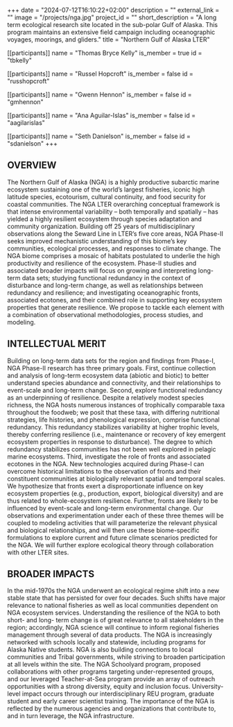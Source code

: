 +++
date = "2024-07-12T16:10:22+02:00"
description = ""
external_link = ""
image = "/projects/nga.jpg"
project_id = ""
short_description = "A long term ecological research site located in the sub-polar Gulf of Alaska. This program maintains an extensive field campaign including oceanographic voyages, moorings, and gliders."
title = "Northern Gulf of Alaska LTER"

[[participants]]
    name = "Thomas Bryce Kelly"
    is_member = true
    id = "tbkelly"
    
[[participants]]
    name = "Russel Hopcroft"
    is_member = false
    id = "russhopcroft"

[[participants]]
    name = "Gwenn Hennon"
    is_member = false
    id = "gmhennon"

[[participants]]
    name = "Ana Aguilar-Islas"
    is_member = false
    id = "aagilarislas"

[[participants]]
    name = "Seth Danielson"
    is_member = false
    id = "sdanielson"
+++


## OVERVIEW
The Northern Gulf of Alaska (NGA) is a highly productive subarctic marine ecosystem sustaining one of the world’s largest fisheries, iconic high latitude species, ecotourism, cultural continuity, and food security for coastal communities. The NGA LTER overarching conceptual framework is that intense environmental variability – both temporally and spatially – has yielded a highly resilient ecosystem through species adaptation and community organization. Building off 25 years of multidisciplinary observations along the Seward Line in LTER’s five core areas, NGA Phase-II seeks improved mechanistic understanding of this biome’s key communities, ecological processes, and responses to climate change. The NGA biome comprises a mosaic of habitats postulated to underlie the high productivity and resilience of the ecosystem. Phase-II studies and associated broader impacts will focus on growing and interpreting long-term data sets; studying functional redundancy in the context of disturbance and long-term change, as well as relationships between redundancy and resilience; and investigating oceanographic fronts, associated ecotones, and their combined role in supporting key ecosystem properties that generate resilience. We propose to tackle each element with a combination of observational methodologies, process studies, and modeling.

## INTELLECTUAL MERIT
Building on long-term data sets for the region and findings from Phase-I, NGA Phase-II research has three primary goals. First, continue collection and analysis of long-term ecosystem data (abiotic and biotic) to better understand species abundance and connectivity, and their relationships to event-scale and long-term change. Second, explore functional redundancy as an underpinning of resilience. Despite a relatively modest species richness, the NGA hosts numerous instances of trophically comparable taxa throughout the foodweb; we posit that these taxa, with differing nutritional strategies, life histories, and phenological expression, comprise functional redundancy. This redundancy stabilizes variability at higher trophic levels, thereby conferring resilience (i.e., maintenance or recovery of key emergent ecosystem properties in response to disturbance). The degree to which redundancy stabilizes communities has not been well explored in pelagic marine ecosystems. Third, investigate the role of fronts and associated ecotones in the NGA. New technologies acquired during Phase-I can overcome historical limitations to the observation of fronts and their constituent communities at biologically relevant spatial and temporal scales. We hypothesize that fronts exert a disproportionate influence on key ecosystem properties (e.g., production, export, biological diversity) and are thus related to whole-ecosystem resilience. Further, fronts are likely to be influenced by event-scale and long-term environmental change. Our observations and experimentation under each of these three themes will be coupled to modeling activities that will parameterize the relevant physical and biological relationships, and will then use these biome-specific formulations to explore current and future climate scenarios predicted for the NGA. We will further explore ecological theory through collaboration with other LTER sites.

## BROADER IMPACTS
In the mid-1970s the NGA underwent an ecological regime shift into a new stable state that has persisted for over four decades. Such shifts have major relevance to national fisheries as well as local communities dependent on NGA ecosystem services. Understanding the resilience of the NGA to both short- and long- term change is of great relevance to all stakeholders in the region; accordingly, NGA science will continue to inform regional fisheries management through several of data products. The NGA is increasingly networked with schools locally and statewide, including programs for Alaska Native students. NGA is also building connections to local communities and Tribal governments, while striving to broaden participation at all levels within the site. The NGA Schoolyard program, proposed collaborations with other programs targeting under-represented groups, and our leveraged Teacher-at-Sea program provide an array of outreach opportunities with a strong diversity, equity and inclusion focus. University-level impact occurs through our interdisciplinary REU program, graduate student and early career scientist training. The importance of the NGA is reflected by the numerous agencies and organizations that contribute to, and in turn leverage, the NGA infrastructure.
